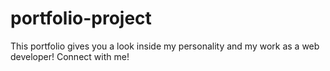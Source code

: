 # portfolio-project

This portfolio gives you a look inside my personality and my work as a web developer! Connect with me!